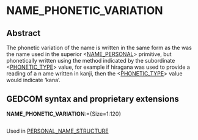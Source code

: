 ﻿# NAME_PHONETIC_VARIATION
## Abstract
The phonetic variation of the name is written in the same form as the was the name used in the
superior &lt;<a href=Ged.NAME_PERSONAL.md>NAME_PERSONAL</a>&gt; primitive, but phonetically written using the method indicated by the
subordinate &lt;<a href=Ged.PHONETIC_TYPE.md>PHONETIC_TYPE</a>&gt; value, for example if hiragana was used to provide a reading of a
n ame written in kanji, then the &lt;<a href=Ged.PHONETIC_TYPE.md>PHONETIC_TYPE</a>&gt; value would indicate ‘kana’.


## GEDCOM syntax and proprietary extensions

**NAME_PHONETIC_VARIATION**:={Size=1:120}
<pre>
</pre>
Used in <a href=Ged.PERSONAL_NAME_STRUCTURE.md>PERSONAL_NAME_STRUCTURE</a><br />

